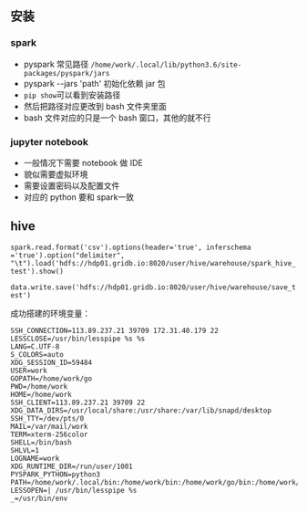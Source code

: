 ## 安装
### spark
- pyspark 常见路径 ```/home/work/.local/lib/python3.6/site-packages/pyspark/jars```
- pyspark --jars 'path' 初始化依赖 jar 包
- ```pip show```可以看到安装路径
- 然后把路径对应更改到 bash 文件夹里面
- bash 文件对应的只是一个 bash 窗口，其他的就不行

### jupyter notebook
- 一般情况下需要 notebook 做 IDE
- 貌似需要虚拟环境
- 需要设置密码以及配置文件
- 对应的 python 要和 spark一致

## hive 
```spark.read.format('csv').options(header='true', inferschema ='true').option("delimiter", "\t").load('hdfs://hdp01.gridb.io:8020/user/hive/warehouse/spark_hive_test').show()```

```data.write.save('hdfs://hdp01.gridb.io:8020/user/hive/warehouse/save_test')```


成功搭建的环境变量：

```
SSH_CONNECTION=113.89.237.21 39709 172.31.40.179 22
LESSCLOSE=/usr/bin/lesspipe %s %s
LANG=C.UTF-8
S_COLORS=auto
XDG_SESSION_ID=59484
USER=work
GOPATH=/home/work/go
PWD=/home/work
HOME=/home/work
SSH_CLIENT=113.89.237.21 39709 22
XDG_DATA_DIRS=/usr/local/share:/usr/share:/var/lib/snapd/desktop
SSH_TTY=/dev/pts/0
MAIL=/var/mail/work
TERM=xterm-256color
SHELL=/bin/bash
SHLVL=1
LOGNAME=work
XDG_RUNTIME_DIR=/run/user/1001
PYSPARK_PYTHON=python3
PATH=/home/work/.local/bin:/home/work/bin:/home/work/go/bin:/home/work/go/bin:/usr/local/sbin:/usr/local/bin:/usr/sbin:/usr/bin:/sbin:/bin:/usr/games:/usr/local/games:/usr/local/go/bin:/snap/bin:/usr/local/go/bin
LESSOPEN=| /usr/bin/lesspipe %s
_=/usr/bin/env
```
